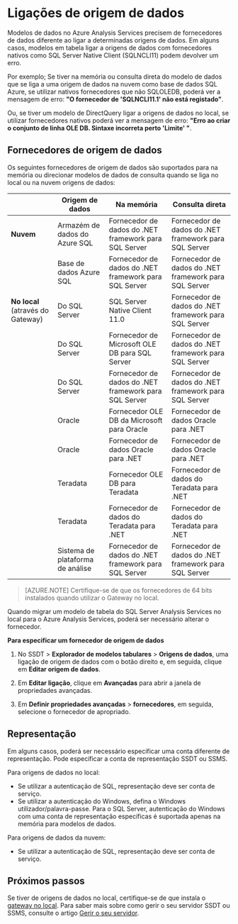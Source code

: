 <properties
   pageTitle="Ligações de origem de dados | Microsoft Azure"
   description="Descreve as ligações de origem de dados para modelos de dados no Azure Analysis Services."
   services="analysis-services"
   documentationCenter=""
   authors="minewiskan"
   manager="erikre"
   editor=""
   tags=""/>
<tags
   ms.service="analysis-services"
   ms.devlang="NA"
   ms.topic="article"
   ms.tgt_pltfrm="NA"
   ms.workload="na"
   ms.date="10/25/2016"
   ms.author="owend"/>

# <a name="datasource-connections"></a>Ligações de origem de dados

Modelos de dados no Azure Analysis Services precisem de fornecedores de dados diferente ao ligar a determinadas origens de dados. Em alguns casos, modelos em tabela ligar a origens de dados com fornecedores nativos como SQL Server Native Client (SQLNCLI11) podem devolver um erro.

Por exemplo; Se tiver na memória ou consulta direta do modelo de dados que se liga a uma origem de dados na nuvem como base de dados SQL Azure, se utilizar nativos fornecedores que não SQLOLEDB, poderá ver a mensagem de erro: **"O fornecedor de 'SQLNCLI11.1' não está registado"**.

Ou, se tiver um modelo de DirectQuery ligar a origens de dados no local, se utilizar fornecedores nativos poderá ver a mensagem de erro: **"Erro ao criar o conjunto de linha OLE DB. Sintaxe incorreta perto 'Limite' "**.

## <a name="data-source-providers"></a>Fornecedores de origem de dados

Os seguintes fornecedores de origem de dados são suportados para na memória ou direcionar modelos de dados de consulta quando se liga no local ou na nuvem origens de dados:

|               | **Origem de dados**                     | **Na memória**                            |  **Consulta direta**                                           |
|---------------------------|-------------------------------|---------------------------------------------|---------------------------------------------|
| **Nuvem**                     | Armazém de dados do Azure SQL      | Fornecedor de dados do .NET framework para SQL Server | Fornecedor de dados do .NET framework para SQL Server |
|                           | Base de dados Azure SQL            | Fornecedor de dados do .NET framework para SQL Server | Fornecedor de dados do .NET framework para SQL Server |
| **No local** (através do Gateway) | Do SQL Server                    | SQL Server Native Client 11.0               | Fornecedor de dados do .NET framework para SQL Server |
|                           |  Do SQL Server                             | Fornecedor de Microsoft OLE DB para SQL Server    |   Fornecedor de dados do .NET framework para SQL Server                                          |
|                           |  Do SQL Server                             | Fornecedor de dados do .NET framework para SQL Server |  Fornecedor de dados do .NET framework para SQL Server                                           |
|                           | Oracle                        | Fornecedor OLE DB da Microsoft para Oracle        | Fornecedor de dados Oracle para .NET               |
|                           |  Oracle                             | Fornecedor de dados Oracle para .NET               | Fornecedor de dados Oracle para .NET                                            |
|                           | Teradata                      | Fornecedor OLE DB para Teradata                | Fornecedor de dados do Teradata para .NET             |
|                           |  Teradata                             | Fornecedor de dados do Teradata para .NET             |  Fornecedor de dados do Teradata para .NET                                            |
|                           | Sistema de plataforma de análise | Fornecedor de dados do .NET framework para SQL Server | Fornecedor de dados do .NET framework para SQL Server |


> [AZURE.NOTE] Certifique-se de que os fornecedores de 64 bits instalados quando utilizar o Gateway no local.

Quando migrar um modelo de tabela do SQL Server Analysis Services no local para o Azure Analysis Services, poderá ser necessário alterar o fornecedor.

**Para especificar um fornecedor de origem de dados**

1. No SSDT > **Explorador de modelos tabulares** > **Origens de dados**, uma ligação de origem de dados com o botão direito e, em seguida, clique em **Editar origem de dados**.

2. Em **Editar ligação**, clique em **Avançadas** para abrir a janela de propriedades avançadas.

3. Em **Definir propriedades avançadas** > **fornecedores**, em seguida, selecione o fornecedor de apropriado.

## <a name="impersonation"></a>Representação
Em alguns casos, poderá ser necessário especificar uma conta diferente de representação. Pode especificar a conta de representação SSDT ou SSMS.

Para origens de dados no local:

- Se utilizar a autenticação de SQL, representação deve ser conta de serviço.
- Se utilizar a autenticação do Windows, defina o Windows utilizador/palavra-passe. Para o SQL Server, autenticação do Windows com uma conta de representação específicas é suportada apenas na memória para modelos de dados.

Para origens de dados da nuvem:

- Se utilizar a autenticação de SQL, representação deve ser conta de serviço.


## <a name="next-steps"></a>Próximos passos

Se tiver de origens de dados no local, certifique-se de que instala o [gateway no local](analysis-services-gateway.md). Para saber mais sobre como gerir o seu servidor SSDT ou SSMS, consulte o artigo [Gerir o seu servidor](analysis-services-manage.md).
